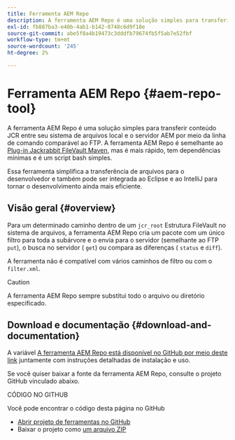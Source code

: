 ```yaml
---
title: Ferramenta AEM Repo
description: A ferramenta AEM Repo é uma solução simples para transferir conteúdo JCR entre seu sistema de arquivos local e o servidor AEM por meio da linha de comando comparável ao FTP.
exl-id: fb887ba3-e40b-4ab1-b142-0748c6d9f18e
source-git-commit: abe5f8a4b19473c3dddfb79674fb5f5ab7e52fbf
workflow-type: tm+mt
source-wordcount: '245'
ht-degree: 2%

---
```


# Ferramenta AEM Repo {#aem-repo-tool}

A ferramenta AEM Repo é uma solução simples para transferir conteúdo JCR entre seu sistema de arquivos local e o servidor AEM por meio da linha de comando comparável ao FTP. A ferramenta AEM Repo é semelhante ao [Plug-in Jackrabbit FileVault Maven](https://jackrabbit.apache.org/filevault-package-maven-plugin), mas é mais rápido, tem dependências mínimas e é um script bash simples.

Essa ferramenta simplifica a transferência de arquivos para o desenvolvedor e também pode ser integrada ao Eclipse e ao IntelliJ para tornar o desenvolvimento ainda mais eficiente.

## Visão geral {#overview}

Para um determinado caminho dentro de um `jcr_root` Estrutura FileVault no sistema de arquivos, a ferramenta AEM Repo cria um pacote com um único filtro para toda a subárvore e o envia para o servidor (semelhante ao FTP `put`), o busca no servidor ( `get`) ou compara as diferenças ( `status` e `diff`).

A ferramenta não é compatível com vários caminhos de filtro ou com o `filter.xml`.

>[!CAUTION]
>
>A ferramenta AEM Repo sempre substitui todo o arquivo ou diretório especificado.

## Download e documentação {#download-and-documentation}

A variável [A ferramenta AEM Repo está disponível no GitHub por meio deste link](https://github.com/Adobe-Marketing-Cloud/tools/tree/master/repo) juntamente com instruções detalhadas de instalação e uso.

Se você quiser baixar a fonte da ferramenta AEM Repo, consulte o projeto GitHub vinculado abaixo.

CÓDIGO NO GITHUB

Você pode encontrar o código desta página no GitHub

* [Abrir projeto de ferramentas no GitHub](https://github.com/Adobe-Marketing-Cloud/tools)
* Baixar o projeto como [um arquivo ZIP](https://github.com/Adobe-Marketing-Cloud/tools/archive/master.zip)
